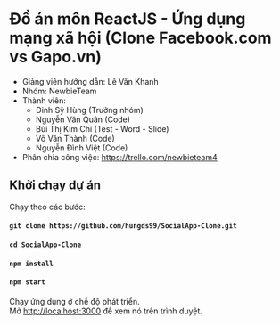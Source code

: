 # Đồ án môn ReactJS - Ứng dụng mạng xã hội (Clone Facebook.com vs Gapo.vn)

* Giảng viên hướng dẫn: Lê Văn Khanh
* Nhóm: NewbieTeam
* Thành viên: 
    - Đinh Sỹ Hùng (Trưởng nhóm)
    - Nguyễn Văn Quân (Code)
    - Bùi Thị Kim Chi (Test - Word - Slide)
    - Võ Văn Thành (Code)
    - Nguyễn Đình Việt (Code)
* Phân chia công việc: https://trello.com/newbieteam4

## Khởi chạy dự án

Chạy theo các bước:

#### `git clone https://github.com/hungds99/SocialApp-Clone.git`
#### `cd SocialApp-Clone`
#### `npm install`
#### `npm start`

Chạy ứng dụng ở chế độ phát triển.\
Mở [http://localhost:3000](http://localhost:3000) để xem nó trên trình duyệt.
